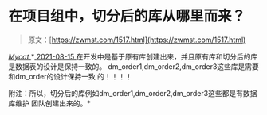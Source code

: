 <!--yml
category: 未分类
date: 0001-01-01 00:00:00
--->

# 在项目组中，切分后的库从哪里而来？

> 原文：[https://zwmst.com/1517.html](https://zwmst.com/1517.html)

   [ *Mycat* ](https://zwmst.com/mycat)*[ <time datetime="2021-08-15T11:51:08+08:00"> 2021-08-15 </time> ](https://zwmst.com/1517.html)  在开发中是基于原有库创建出来，并且原有库和切分后的库是数据表的设计是保持一致的。 dm_order1,dm_order2,dm_order3这些库是需要和dm_order的设计保持一致 的！！！！

附注：所以，切分后的库例如dm_order1,dm_order2,dm_order3这些都是有数据库维护 团队创建出来的。*